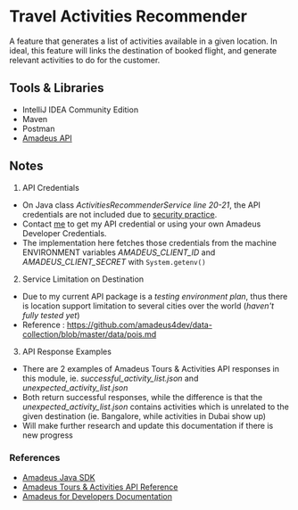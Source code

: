 # Travel Activities Recommender

A feature that generates a list of activities available in a given location. In ideal, this feature will links the destination of booked flight, and generate relevant activities to do for the customer.

## Tools & Libraries

- IntelliJ IDEA Community Edition
- Maven
- Postman
- [Amadeus API](https://developers.amadeus.com)

## Notes

1. API Credentials

- On Java class _ActivitiesRecommenderService line 20-21_, the API credentials are not included due to [security practice](https://developers.amadeus.com/blog/best-practices-api-key-storage).
- Contact [me](mailto:vincentgoh1998@gmail.com) to get my API credential or using your own Amadeus Developer Credentials.
- The implementation here fetches those credentials from the machine ENVIRONMENT variables *AMADEUS_CLIENT_ID* and *AMADEUS_CLIENT_SECRET* with `System.getenv()`

2. Service Limitation on Destination

- Due to my current API package is a _testing environment plan_, thus there is location support limitation to several cities over the world (_haven't fully tested yet_)
- Reference : <https://github.com/amadeus4dev/data-collection/blob/master/data/pois.md>

3. API Response Examples

- There are 2 examples of Amadeus Tours & Activities API responses in this module, ie. _successful_activity_list.json_ and _unexpected_activity_list.json_
- Both return successful responses, while the difference is that the _unexpected_activity_list.json_ contains activities which is unrelated to the given destination (ie. Bangalore, while activities in Dubai show up)
- Will make further research and update this documentation if there is new progress

### References

- [Amadeus Java SDK](https://github.com/amadeus4dev/amadeus-java)
- [Amadeus Tours & Activities API Reference](https://developers.amadeus.com/self-service/category/destination-content/api-doc/tours-and-activities/api-reference)
- [Amadeus for Developers Documentation](https://documenter.getpostman.com/view/2672636/RWEcPfuJ?version=latest)
